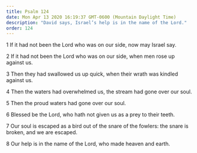 ```yaml
---
title: Psalm 124
date: Mon Apr 13 2020 16:19:37 GMT-0600 (Mountain Daylight Time)
description: "David says, Israel’s help is in the name of the Lord."
order: 124
---
```


1 If it had not been the Lord who was on our side, now may Israel say.

2 If it had not been the Lord who was on our side, when men rose up against us.

3 Then they had swallowed us up quick, when their wrath was kindled against us.

4 Then the waters had overwhelmed us, the stream had gone over our soul.

5 Then the proud waters had gone over our soul.

6 Blessed be the Lord, who hath not given us as a prey to their teeth.

7 Our soul is escaped as a bird out of the snare of the fowlers: the snare is broken, and we are escaped.

8 Our help is in the name of the Lord, who made heaven and earth.
